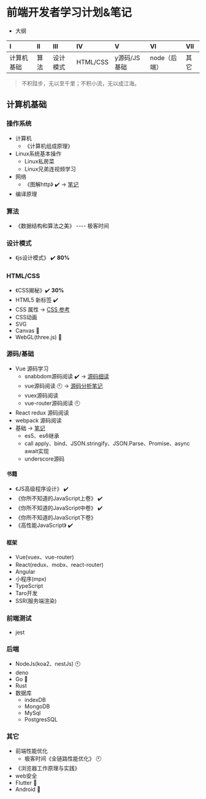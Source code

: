 # 前端开发者学习计划&笔记
- 大纲

| I          | II   | III      | IV       | V     | VI           | VII  |
| :--------- | :--- | :------- | :------- | :---- | :----------- | :--- |
| 计算机基础 | 算法 | 设计模式 | HTML/CSS | y源码/JS基础 | node（后端） | 其它 |

> 不积跬步，无以至千里；不积小流，无以成江海。

## 计算机基础
### 操作系统
- 计算机
  - 《计算机组成原理》
- Linux系统基本操作
  - Linux私房菜
  - Linux兄弟连视频学习
- 网络
  - 《图解http》 :heavy_check_mark: → [笔记](https://github.com/MSLight2/web-developer-learning-plan/blob/master/notes/http/%E5%9B%BE%E8%A7%A3HTTP.md)
- 编译原理
### 算法
- 《数据结构和算法之美》 ---- 极客时间
### 设计模式
- 《js设计模式》 :heavy_check_mark: **80%**
### HTML/CSS
- 《CSS揭秘》:heavy_check_mark: **30%**
- HTML5 新标签 :heavy_check_mark:
- CSS 属性 → [CSS 参考](https://developer.mozilla.org/zh-CN/docs/Web/CSS/Reference)
- CSS动画
- SVG
- Canvas :ghost:
- WebGL(three.js) :ghost:
### 源码/基础
- Vue 源码学习
  - snabbdom源码阅读 :heavy_check_mark: → [源码细读](https://juejin.im/post/5ddc7bd8e51d45233b0a39d4)
  - vue源码阅读 :clock10: → [源码分析笔记](https://github.com/MSLight2/web-developer-learning-plan/tree/master/notes/sourceCode/Vue)
  - vuex源码阅读
  - vue-router源码阅读 :clock10:
- React redux 源码阅读
- webpack 源码阅读
- 基础 → [笔记](https://github.com/MSLight2/web-developer-learning-plan/blob/master/notes/js/js%E5%9F%BA%E7%A1%80.md)
  - es5、es6继承
  - call apply、bind、JSON.stringify、JSON.Parse、Promise、async await实现
  - underscore源码
#### 书籍
- 《JS高级程序设计》 :heavy_check_mark:
- 《你所不知道的JavaScript上卷》 :heavy_check_mark:
- 《你所不知道的JavaScript中卷》 :heavy_check_mark:
- 《你所不知道的JavaScript下卷》
- 《高性能JavaScript》 :heavy_check_mark:
#### 框架
- Vue(vuex、vue-router)
- React(redux、mobx、react-router)
- Angular
- 小程序(mpx)
- TypeScript
- Taro开发
- SSR(服务端渲染)
### 前端测试
- jest
### 后端
- NodeJs(koa2、nestJs) :clock10:
- deno
- Go :ghost:
- Rust
- 数据库
  - indexDB
  - MongoDB
  - MySql
  - PostgresSQL
### 其它
- 前端性能优化
  - 极客时间《全链路性能优化》 :clock10:
- 《浏览器工作原理与实践》
- web安全
- Flutter :ghost:
- Android :ghost:
